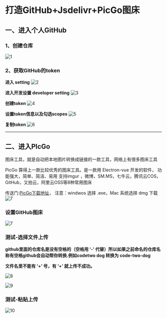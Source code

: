# 打造GitHub+Jsdelivr+PicGo图床

## 一、进入个人GitHub

### 1、创建仓库

![1](https://cdn.jsdelivr.net/gh/COSER277/imageStroage/img/20200429152041_创建仓库.png)

### 2、获取GitHub的token

**进入 setting**
![2](https://cdn.jsdelivr.net/gh/COSER277/imageStroage/img/20200429152259_进入设置.png)

**进入开发设置 developer setting**
![3](https://cdn.jsdelivr.net/gh/COSER277/imageStroage/img/20200429152415_开发设置.png)

**创建token**
![4](https://cdn.jsdelivr.net/gh/COSER277/imageStroage/img/20200429152535_创建token.png)

**设置token信息以及勾选scopes**
![5](https://cdn.jsdelivr.net/gh/COSER277/imageStroage/img/20200429152717.png)

**复制token**
![6](https://cdn.jsdelivr.net/gh/COSER277/imageStroage/img/20200429152941.png)

****

## 二、进入PIcGo

图床工具，就是自动把本地图片转换成链接的一款工具，网络上有很多图床工具

PicGo 算得上一款比较优秀的图床工具。是一款用 Electron-vue 开发的软件，
功能强大，简单、简洁、易用
支持imgur ，微博，SM.MS，七牛云，腾讯云COS，GitHub，又拍云，阿里云OSS等8种常用图床

传送门:[PicGo下载地址](https://github.com/Molunerfinn/PicGo/releases)，
注意：windwos 选择 .exe，Mac 系统选择 dmg 下载
![7](https://cdn.jsdelivr.net/gh/COSER277/imageStroage/img/20200429155013.png)

### 设置GitHub图床

![7](https://cdn.jsdelivr.net/gh/COSER277/imageStroage/img/20200429153410.png)


### 测试-选择文件上传

**github里面的仓库名是没有空格的（空格用 ‘-’ 代替）所以如果之前命名的仓库名称有空格github会自动帮你转换.例如codetwo dog 转换为 code-two-dog**

**文件名里不能有 ‘+’ 号，有 ‘+’ 就上传不成功。**

![8](https://cdn.jsdelivr.net/gh/COSER277/imageStroage/img/20200429153801.png)

![9](https://cdn.jsdelivr.net/gh/COSER277/imageStroage/img/20200429153853.jpg)

### 测试-粘贴上传

![10](https://cdn.jsdelivr.net/gh/COSER277/imageStroage/img/20200429153935.png)

